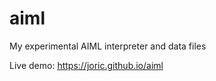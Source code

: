 aiml
====

My experimental AIML interpreter and data files

Live demo: https://joric.github.io/aiml
